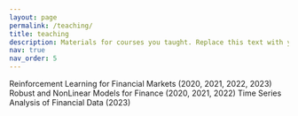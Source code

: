 ```yaml
---
layout: page
permalink: /teaching/
title: teaching
description: Materials for courses you taught. Replace this text with your description.
nav: true
nav_order: 5
---
```


Reinforcement Learning for Financial Markets (2020, 2021, 2022, 2023)
Robust and NonLinear Models for Finance (2020, 2021, 2022)
Time Series Analysis of Financial Data (2023)